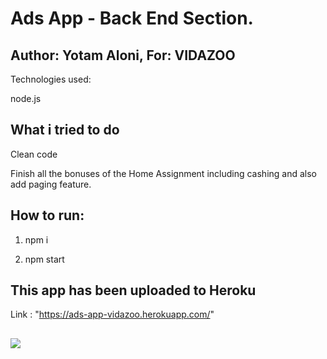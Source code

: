# Ads App - Back End Section.

## Author: Yotam Aloni, For: VIDAZOO

Technologies used:

node.js

## What i tried to do

Clean code

Finish all the bonuses of the Home Assignment including cashing
and also add paging feature.

## How to run:

1. npm i

2. npm start

## This app has been uploaded to Heroku

Link : "https://ads-app-vidazoo.herokuapp.com/"

##  

<img src="https://res.cloudinary.com/dnft2vfvz/image/upload/v1650447102/VIdazoo/emtqadmal1zaqiwmfsmd.png"/>
